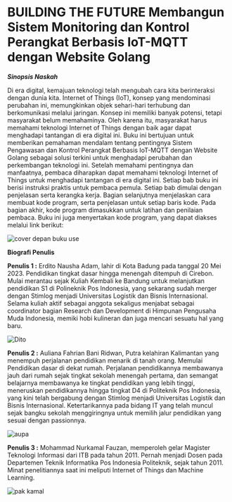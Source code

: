 # BUILDING THE FUTURE Membangun Sistem Monitoring dan Kontrol Perangkat Berbasis IoT-MQTT dengan Website Golang

**_Sinopsis Naskah_**

Di era digital, kemajuan teknologi telah mengubah cara kita berinteraksi dengan dunia kita. Internet of Things (IoT), konsep yang mendominasi perubahan ini, memungkinkan objek sehari-hari terhubung dan berkomunikasi melalui jaringan. Konsep ini memiliki banyak potensi, tetapi masyarakat belum memahaminya. Oleh karena itu, masyarakat harus memahami teknologi Internet of Things dengan baik agar dapat menghadapi tantangan di era digital ini.
Buku ini bertujuan untuk memberikan pemahaman mendalam tentang pentingnya Sistem Pengawasan dan Kontrol Perangkat Berbasis IoT-MQTT dengan Website Golang sebagai solusi terkini untuk menghadapi perubahan dan perkembangan teknologi ini. Setelah memahami pentingnya dan manfaatnya, pembaca diharapkan dapat memahami teknologi Internet of Things untuk menghadapi tantangan di era digital ini.
Setiap bab buku ini berisi instruksi praktis untuk pembaca pemula. Setiap bab dimulai dengan penjelasan serta kerangka kerja. Bagian selanjutnya menjelaskan cara membuat kode program, serta penjelasan untuk setiap baris kode. Pada bagian akhir, kode program dimasukkan untuk latihan dan penilaian pembaca. Buku ini juga menyertakan kode program, yang dapat diakses melalui link berikut:

![cover depan buku use](https://github.com/erfahtech/bukpedp3_ursmartecosystem/assets/91595733/114ca955-47cc-4b11-9364-114cabbb01f6)

**Biografi Penulis**

**Penulis 1 :** Erdito Nausha Adam, lahir di Kota Badung pada tanggal 20 Mei 2023. Pendidikan tingkat dasar hingga menengah ditempuh di Cirebon. Mulai merantau sejak Kuliah Kembali ke Bandung untuk melanjutkan pendidikan S1 di Polineknik Pos Indonesia, yang sekarang sudah merger dengan Stimlog menjadi Universitas Logistik dan Bisnis Internasional. Selama kuliah aktif sebagai anggota sekaligus menjabat sebagai coordinator bagian Research dan Development di Himpunan Pengusaha Muda Indonesia, memiki hobi kulineran dan juga mencari sesuatu hal yang baru.

![Dito](https://github.com/erfahtech/bukpedp3_ursmartecosystem/assets/91595733/0169f779-83b9-4a8b-9e2c-29939e6795ff)

**Penulis 2 :** Auliana Fahrian Bani Ridwan, Putra kelahiran Kalimantan yang menempuh perjalanan pendidikan menarik di tanah orang. Memulai Pendidikan dasar di dekat rumah. Perjalanan pendidikannya membawanya jauh dari rumah sejak tingkat sekolah menengah pertama, dan semangat belajarnya membawanya ke tingkat pendidikan yang lebih tinggi, meneruskan pendidikannya hingga tingkat D4 di Politeknik Pos Indonesia, yang kini telah bergabung dengan Stimlog menjadi Universitas Logistik dan Bisnis Internasional. Ketertarikannya pada bidang IT yang telah muncul sejak bangku sekolah menggiringnya untuk memilih jalur pendidikan yang sesuai dengan passionnya.

![aupa](https://github.com/erfahtech/bukpedp3_ursmartecosystem/assets/91595733/831ad91d-d8bc-4284-b48a-eb457958feca)

**Penulis 3 :** Mohammad Nurkamal Fauzan, memperoleh gelar Magister Teknologi Informasi dari ITB pada tahun 2011. Pernah menjadi Dosen pada Departemen Teknik Informatika Pos Indonesia Politeknik, sejak tahun 2011. Minat penelitiannya saat ini meliputi Internet of Things dan Machine Learning.

![pak kamal](https://github.com/erfahtech/bukpedp3_ursmartecosystem/assets/91595733/b6fa3b0a-6eab-41c6-b07d-429c6f5e0dd7)
